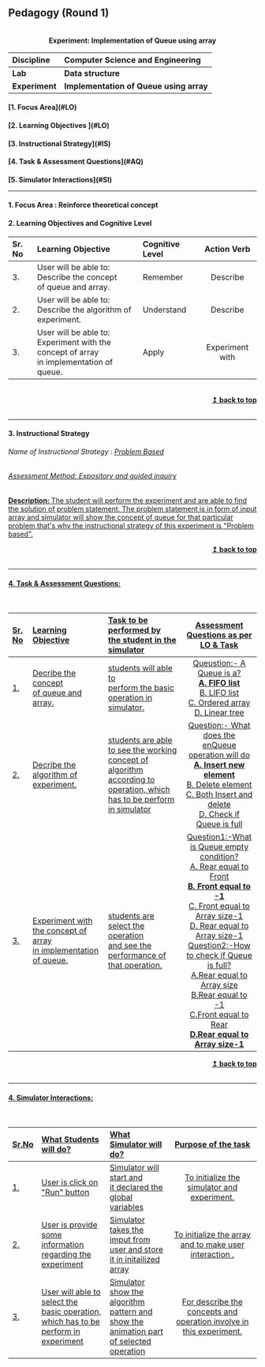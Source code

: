 ## Pedagogy (Round 1)
<p align="center">
<br>
    <b> Experiment: Implementation of Queue using array<a name="top"></a></b> <br>
</p>

<b>Discipline | <b>Computer Science and Engineering
:--|:--|
<b> Lab | <b> Data structure
<b> Experiment|     <b> Implementation of Queue using array


<h4> [1. Focus Area](#LO)
<h4> [2. Learning Objectives ](#LO)
<h4> [3. Instructional Strategy](#IS)
<h4> [4. Task & Assessment Questions](#AQ)
<h4> [5. Simulator Interactions](#SI)
<hr>

<a name="LO"></a>
#### 1. Focus Area : Reinforce theoretical concept

#### 2. Learning Objectives and Cognitive Level


Sr. No |	Learning Objective	| Cognitive Level | Action Verb
:--|:--|:--|:-:
3.| User will be able to: <br> Describe the concept <br> of queue and array. | Remember| Describe
2.| User will be able to: <br> Describe the algorithm of experiment. | Understand | Describe
3.| User will be able to: <br>Experiment with the concept of array <br>in implementation of queue. | Apply | Experiment with

<br/>
<div align="right">
    <b><a href="#top">↥ back to top</a></b>
</div>
<br/>
<hr>

<a name="IS"></a>
#### 3. Instructional Strategy
###### Name of Instructional Strategy  :    <u> Problem Based
###### Assessment Method: Expository and guided inquiry

<u> <b>Description: </b> The student will perform the experiment and are able to find the solution of problem statement. The problem statement is in form of input array and simulator will show the concept of queue for that particular problem,that's why the instructional strategy of this experiment is "Problem based".</u>
<br>
<div align="right">
    <b><a href="#top">↥ back to top</a></b>
</div>
<br/>
<hr>

<a name="AQ"></a>
#### 4. Task & Assessment Questions:
<br>

Sr. No |	Learning Objective	| Task to be performed by <br> the student  in the simulator | Assessment Questions as per LO & Task
:--|:--|:--|:-:
1.| Decribe  the concept <br> of queue and array. | students will able to<br> perform the basic operation in simulator. |Queustion:- A Queue is a? <br><b>A. FIFO list<br></b>B. LIFO list<br>C. Ordered array<br> D. Linear tree 
2.| Decribe the algorithm of experiment. | students are able to see the working concept of algorithm<br> according to operation, which <br>has to be perform in simulator |Question:- What does the enQueue operation will do<br><b>A. Insert new element </b><br> B. Delete element <br>C. Both Insert and delete <br> D. Check if Queue is full
3.| Experiment with the concept of array <br>in implementation of queue. | students are select the operation<br>and see the performance of that operation. |Question1:-What is Queue empty condition?<br> A. Rear equal to Front<br><b>B. Front equal to -1 </b><br> C. Front equal to Array size-1 <br> D. Rear equal to Array size-1 <br>Question2:-How to check if Queue is full?<br>A.Rear equal to Array size<br>B.Rear equal to -1<br>C.Front equal to Rear<br><b>D.Rear equal to Array size-1</b>
<div align="right">
    <b><a href="#top">↥ back to top</a></b>
</div>
<br/>
<hr>

<a name="SI"></a>

#### 4. Simulator Interactions:
<br>

Sr.No | What Students will do? |	What Simulator will do?	| Purpose of the task
:--|:--|:--|:--:
1.|  User is click on<br>"Run" button  |  Simulator will start and<br>it declared the global variables | To initialize the simulator and experiment.
2.|  User is provide some<br>information regarding the<br>experiment | Simulator takes the imput from<br>user and store it in initailized array |To initialize the array<br> and to make user interaction .
3.|  User will able to select the <br>basic operation,<br>which has to be perform in experiment | Simulator show the algorithm<br>pattern and show the animation part<br>of selected operation | For describe the concepts and operation involve in this experiment.
